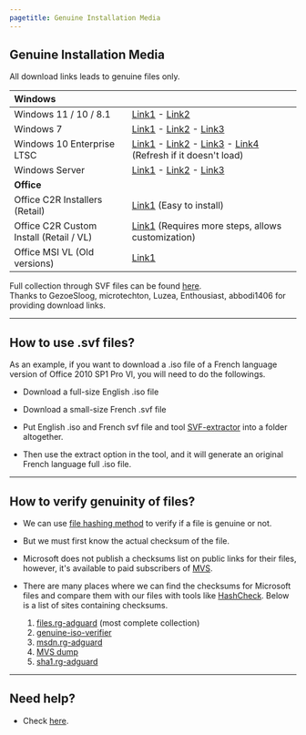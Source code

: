 ```yaml
---
pagetitle: Genuine Installation Media
---
```


## Genuine Installation Media

All download links leads to genuine files only.

| **Windows**                             |                                                                                                                                                                                                                                                                                   |
|:---------------------------|:-----------------------------------------|
| Windows 11 / 10 / 8.1                   | [Link1](https://www.microsoft.com/software-download) - [Link2](https://ave9858.github.io/msdl/)                                                                                                                                                                                   |
| Windows 7                               | [Link1](https://pastebin.com/raw/Hk2RgYzF) - [Link2](https://stuff.mtt-m1.workers.dev/Windows%207/) - [Link3](https://isofiles.bd581e55.workers.dev/Windows%207/)                                                                                                                 |
| Windows 10 Enterprise LTSC              | [Link1](https://pixeldrain.com/u/6y73DJZ2) - [Link2](https://opendirectory.luzea.de/luzea/Windows_10_Enterprise_LTSC_2021/) - [Link3](https://stuff.mtt-m1.workers.dev/Windows%2010/) - [Link4](https://isofiles.bd581e55.workers.dev/Windows%2010/) (Refresh if it doesn't load) |
| Windows Server                          | [Link1](https://stuff.mtt-m1.workers.dev/Windows%20Server/) - [Link2](https://isofiles.bd581e55.workers.dev/Windows%20Server/) - [Link3](https://opendirectory.luzea.de/GezoeSloog/OS/NT10/2108_20348/0169/)                                                                      |
| **Office**                              |                                                                                                                                                                                                                                                                                   |
| Office C2R Installers (Retail)          | [Link1](office_c2r_links.html) (Easy to install)                                                                                                                                                                                                                                  |
| Office C2R Custom Install (Retail / VL) | [Link1](office_c2r_custom.html) (Requires more steps, allows customization)                                                                                                                                                                                                       |
| Office MSI VL (Old versions)            | [Link1](https://opendirectory.luzea.de/Enthousiast/Office/)                                                                                                                                                                                                                       |

Full collection through SVF files can be found [here](https://pastebin.com/raw/Hk2RgYzF).\
Thanks to GezoeSloog, microtechton, Luzea, Enthousiast, abbodi1406 for providing download links.

------------------------------------------------------------------------

## How to use .svf files?

As an example, if you want to download a .iso file of a French language version of Office 2010 SP1 Pro Vl, you will need to do the followings.

-   Download a full-size English .iso file

-   Download a small-size French .svf file

-   Put English .iso and French svf file and tool [SVF-extractor](https://www.softpedia.com/get/System/Back-Up-and-Recovery/SVF-eXtractor.shtml) into a folder altogether.

-   Then use the extract option in the tool, and it will generate an original French language full .iso file.

------------------------------------------------------------------------

## How to verify genuinity of files?

-   We can use [file hashing method](https://en.wikipedia.org/wiki/File_verification) to verify if a file is genuine or not.

-   But we must first know the actual checksum of the file.

-   Microsoft does not publish a checksums list on public links for their files, however, it's available to paid subscribers of [MVS](https://visualstudio.microsoft.com/subscriptions/).

-   There are many places where we can find the checksums for Microsoft files and compare them with our files with tools like [HashCheck](https://github.com/gurnec/HashCheck/releases). Below is a list of sites containing checksums.

    1.  [files.rg-adguard](https://files.rg-adguard.net/) (most complete collection)
    2.  [genuine-iso-verifier](https://genuine-iso-verifier.weebly.com/)
    3.  [msdn.rg-adguard](https://msdn.rg-adguard.net/)
    4.  [MVS dump](https://awuctl.github.io/mvs/)
    5.  [sha1.rg-adguard](https://sha1.rg-adguard.net/)

------------------------------------------------------------------------

## Need help?

-   Check [here](contactus.html).
